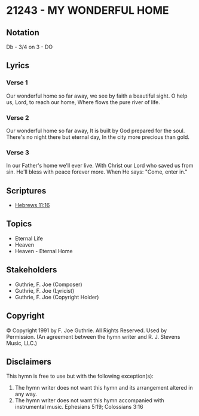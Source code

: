 # 21243 - MY WONDERFUL HOME

## Notation

Db - 3/4 on 3 - DO

## Lyrics

### Verse 1

Our wonderful home so far away, we see by faith a beautiful sight. O help us, Lord, to reach our home, Where flows the pure river of life.

### Verse 2

Our wonderful home so far away, It is built by God prepared for the soul. There's no night there but eternal day, In the city more precious than gold.

### Verse 3

In our Father's home we'll ever live. With Christ our Lord who saved us from sin. He'll bless with peace forever more. When He says: "Come, enter in."


## Scriptures

- [Hebrews 11:16](https://www.biblegateway.com/passage/?search=Hebrews%2011%3A16)

## Topics

- Eternal Life
- Heaven
- Heaven - Eternal Home

## Stakeholders

- Guthrie, F. Joe (Composer)
- Guthrie, F. Joe (Lyricist)
- Guthrie, F. Joe (Copyright Holder)

## Copyright

© Copyright 1991 by F. Joe Guthrie. All Rights Reserved. Used by Permission.
(An agreement between the hymn writer and R. J. Stevens Music, LLC.)

## Disclaimers

This hymn is free to use but with the following exception(s):
1. The hymn writer does not want this hymn and its arrangement altered in any way.
2. The hymn writer does not want this hymn accompanied with instrumental music.
Ephesians 5:19; Colossians 3:16

